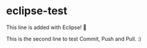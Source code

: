# eclipse-test

This line is added with Eclipse! :tada:

This is the second line to test Commit, Push and Pull. :)